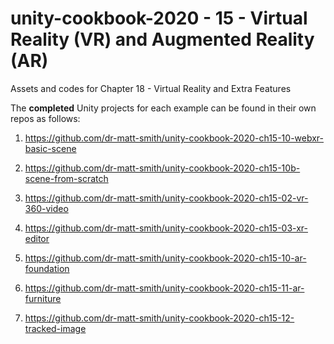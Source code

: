 # unity-cookbook-2020 - 15 - Virtual Reality (VR) and Augmented Reality (AR)
Assets and codes for Chapter 18 - Virtual Reality and Extra Features

The **completed** Unity projects for each example can be found in their own repos as follows:

1. https://github.com/dr-matt-smith/unity-cookbook-2020-ch15-10-webxr-basic-scene

1. https://github.com/dr-matt-smith/unity-cookbook-2020-ch15-10b-scene-from-scratch

1. https://github.com/dr-matt-smith/unity-cookbook-2020-ch15-02-vr-360-video

1. https://github.com/dr-matt-smith/unity-cookbook-2020-ch15-03-xr-editor


1. https://github.com/dr-matt-smith/unity-cookbook-2020-ch15-10-ar-foundation

1. https://github.com/dr-matt-smith/unity-cookbook-2020-ch15-11-ar-furniture

1. https://github.com/dr-matt-smith/unity-cookbook-2020-ch15-12-tracked-image


